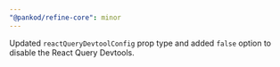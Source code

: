 ```yaml
---
"@pankod/refine-core": minor
---
```


Updated `reactQueryDevtoolConfig` prop type and added `false` option to disable the React Query Devtools.
